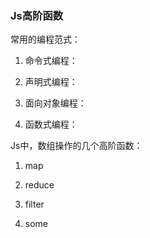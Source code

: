 ### Js高阶函数

常用的编程范式：

1. 命令式编程：

2. 声明式编程：

3. 面向对象编程：

4. 函数式编程：


Js中，数组操作的几个高阶函数：

1. map

2. reduce

3. filter

4. some